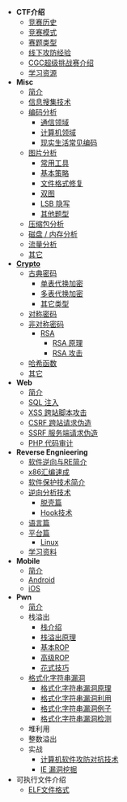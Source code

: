 - **CTF介绍**
  - [竞赛历史](/introduction/history)
  - [竞赛模式](/introduction/mode)
  - [赛题类型](/introduction/content)
  - [线下攻防经验](/introduction/experience)
  - [CGC超级挑战赛介绍](/introduction/cgc)
  - [学习资源](/introduction/resources)
- **Misc**
  - [简介](/misc/)
  - [信息搜集技术](/misc/recon)
  - [编码分析](/misc/encode/)
    - [通信领域](/misc/encode/communication)
    - [计算机领域](/misc/encode/computer)
    - [现实生活常见编码](/misc/encode/modern)
  - [图片分析](/misc/picture/)
    - [常用工具](/misc/picture/tools)
    - [基本策略](/misc/picture/strategy)
    - [文件格式修复](/misc/picture/repair)
    - [双图](/misc/picture/double_picture)
    - [LSB 隐写](/misc/picture/lsb)
    - [其他题型](/misc/picture/others)
  - [压缩包分析](/misc/archives)
  - [磁盘 / 内存分析](/misc/disk_memory/)
  - [流量分析](/misc/cap)
  - [其它](/misc/others)
- [**Crypto**](/crypto/)
  - [古典密码](/crypto/classical/)
    - [单表代换加密](/crypto/classical/monoalphabetic)
    - [多表代换加密](/crypto/classical/polyalphabetic)
    - [其它类型](/crypto/classical/others)
  - [对称密码](/crypto/symmetric/symmetric)
  - [非对称密码](/crypto/asymmetric/)
    - [RSA](/crypto/asymmetric/rsa/rsa_intro)
      - [RSA 原理](/crypto/asymmetric/rsa/rsa_theory)
      - [RSA 攻击](/crypto/asymmetric/rsa/rsa_attack)
  - [哈希函数](/crypto/hash/hash)
  - [其它](/crypto/others/hash)
- **Web**
  - [简介](/web/)
  - [SQL 注入](/web/sqli)
  - [XSS 跨站脚本攻击](/web/xss)
  - [CSRF 跨站请求伪造](/web/csrf)
  - [SSRF 服务端请求伪造](/web/ssrf)
  - [PHP 代码审计](/web/php)
- **Reverse Engnieering**
  - [软件逆向与RE简介](/reverse/introduction)
  - [x86汇编速成](/reverse/x86assembly)
  - [软件保护技术简介](/reverse/protection)
  - [逆向分析技术](/reverse/analysis/)
    - [脱壳篇](/reverse/analysis/unpack)
    - [Hook技术](/reverse/analysis/hook)
  - [语言篇](/reverse/language/)
  - [平台篇](/reverse/platform/)
    - [Linux](/reverse/platform/linux)
  - [学习资料](/reverse/resourses)
- **Mobile**
  - [简介](/mobile/)
  - [Android](/mobile/android)
  - [iOS](/mobile/ios)
- **Pwn**
  - [简介](/pwn/xman_pwn)
  - 栈溢出
    - [栈介绍](/pwn/stackoverflow/stack_intro)
    - [栈溢出原理](/pwn/stackoverflow/stackoverflow_basic)
    - [基本ROP](/pwn/stackoverflow/basic_rop)
    - [高级ROP](/pwn/stackoverflow/advanced_rop)
    - [花式技巧](/pwn/stackoverflow/others)
  - [格式化字符串漏洞](/pwn/fmtstr/)
    - [格式化字符串漏洞原理](/pwn/fmtstr/fmtstr_intro)
    - [格式化字符串漏洞利用](/pwn/fmtstr/fmtstr_exploit)
    - [格式化字符串漏洞例子](/pwn/fmtstr/fmtstr_example)
    - [格式化字符串漏洞检测](/pwn/fmtstr/fmtstr_detect)
  - 堆利用
  - 整数溢出
  - 实战
    - [计算机软件攻防对抗技术](/pwn/windows)
    - [IE 漏洞挖掘](/pwn/ie)
- 可执行文件介绍
  - [ELF文件格式](/executable/ELF/ELF)


